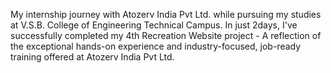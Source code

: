 My internship journey with Atozerv India Pvt Ltd. while pursuing my studies at V.S.B. College of Engineering Technical Campus. In just 2days, I've successfully completed my 4th Recreation Website project - A reflection of the exceptional hands-on experience and industry-focused, job-ready training offered at Atozerv India Pvt Ltd. 
